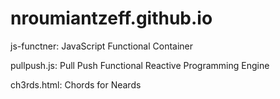 # nroumiantzeff.github.io

js-functner: JavaScript Functional Container

pullpush.js: Pull Push Functional Reactive Programming Engine

ch3rds.html: Chords for Neards
